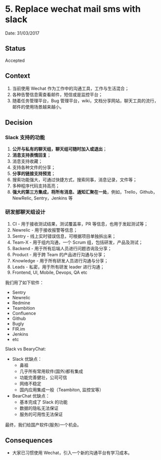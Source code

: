 # 5. Replace wechat mail sms with slack

Date: 31/03/2017

## Status

Accepted

## Context

1. 当前使用 Wechat 作为工作中的沟通工具，工作与生活混合；
2. 各种告警信息需查看邮件，短信或是监控平台；
3. 随着任务管理平台，Bug 管理平台，wiki，文档分享网站，聊天工具的流行，邮件的使用场景越来越小。

## Decision

### Slack 支持的功能

1. **公开与私有的聊天组，聊天组可随时加入或退出**；
2. **消息支持表情回复**；
3. 消息支持收藏；
4. 支持各种文件的分享；
5. **分享的链接支持预览**；
6. 搜索功能强大，可通过快捷方式，搜索同事，消息记录，文件等；
7. 多种程序代码支持高亮；
8. **强大的第三方集成，将所有消息、通知汇聚在一处**，例如，Trello，Github，NewRelic, Sentry，Jenkins 等

### 研发部聊天组设计

1. CI - 用于接收测试结果，测试覆盖率，PR 等信息，也用于发起测试等；
2. Newrelic - 用于接收报警等信息；
3. Sentry - 线上实时错误信息，可根据项目单独拆出来；
4. Team-X - 用于组内沟通，一个 Scrum 组，包括研发，产品及测试；
5. Backend - 用于所有后端人员进行问题咨询及分享；
6. Product - 用于跨 Team 的产品进行沟通与分享；
7. Knowledge - 用于所有研发人员进行沟通与分享；
8. Leads - 私密，用于所有研发 leader 进行沟通；
9. Frontend, UI, Mobile, Devops, QA etc

我们用了如下软件：

* Sentry
* Newrelic
* Redmine
* Teambition
* Confluence
* Github
* Bugly
* FIR.im
* Jenkins
* etc

Slack vs BearyChat:

* Slack 优缺点：
	* 鼻祖
	* 几乎所有常用软件(国外)都有集成
	* 功能完善健壮，公司可信
	* 网络不稳定
	* 国内应用集成一般（Teambiton, 监控宝等）
* BearChat 优缺点：
	* 基本完成了 Slack 的功能
	* 数据的隐私无法保证
	* 服务的可用性无法保证

最终，我们给国产软件(服务)一个机会。

## Consequences

* 大家已习惯使用 Wechat，引入一个新的沟通平台有学习成本。
